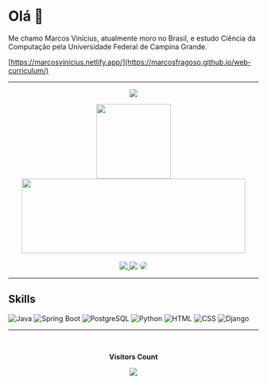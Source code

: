 # Olá 👋
Me chamo Marcos Vinícius, atualmente moro no Brasil, e estudo Ciência da Computação pela Universidade Federal de Campina Grande.

[https://marcosvinicius.netlify.app/](https://marcosfragoso.github.io/web-curriculum/)

---

<p align="center">
  <img src="https://github-profile-trophy.vercel.app/?username=marcosfragoso&theme=dark&row=2&no-bg=true&column=3&margin-w=15&margin-h=15" />
</p>

<div align="center">
  <a href="https://github.com/marcosfragoso">
   <img height="150em" src="https://github-readme-stats.vercel.app/api?username=marcosfragoso&show_icons=true&theme=dark&include_all_commits=true&count_private=false"/>
  <img height="150em" width = "450m" src="https://github-readme-stats.vercel.app/api/top-langs/?username=marcosfragoso&layout=compact&langs_count=7&theme=dark"/>
  
</div>

<br>
<div align="center"> 
<a href="https://instagram.com/marcosvfo_/" target="_blank"><img src="https://img.shields.io/badge/-Instagram-%23E4405F?style=for-the-badge&logo=instagram&logoColor=white"</a>
<a href = "mailto:cmp.1a.fragoso.ufcg@gmail.com"> <img src="https://img.shields.io/badge/-Gmail-%23333?style=for-the-badge&logo=gmail&logoColor=white" target="_blank"></a>
<a href="https://www.linkedin.com/in/marcos-vinicius-fragoso-de-oliveira/" target="_blank"><img src="https://img.shields.io/badge/-LinkedIn-%230077B5?style=for-the-badge&logo=linkedin&logoColor=white" style="border-radius: 30px" target="_blank"></a> 
 </div>

---

## Skills
  <p align="center">

![Java](https://img.shields.io/badge/Java-ED8B00?style=for-the-badge&logo=java&logoColor=white)
![Spring Boot](https://img.shields.io/badge/Spring-6DB33F?style=for-the-badge&logo=spring&logoColor=white)
![PostgreSQL](https://img.shields.io/badge/PostgreSQL-316192?style=for-the-badge&logo=postgresql&logoColor=white)
![Python](https://img.shields.io/badge/Python-14354C?style=for-the-badge&logo=python&logoColor=white)
![HTML](https://img.shields.io/badge/HTML5-E34F26?style=for-the-badge&logo=html5&logoColor=white)
![CSS](https://img.shields.io/badge/CSS3-1572B6?style=for-the-badge&logo=css3&logoColor=white)
![Django](https://img.shields.io/badge/Django-092E20?style=for-the-badge&logo=django&logoColor=white)
  </p>

---
<div align="center">
<br><p align="centre"><b>Visitors Count</b></p>  
<p align="center"><img align="center" src="https://profile-counter.glitch.me/{marcosfragoso}/count.svg" /></p> 
<br>
</div>
